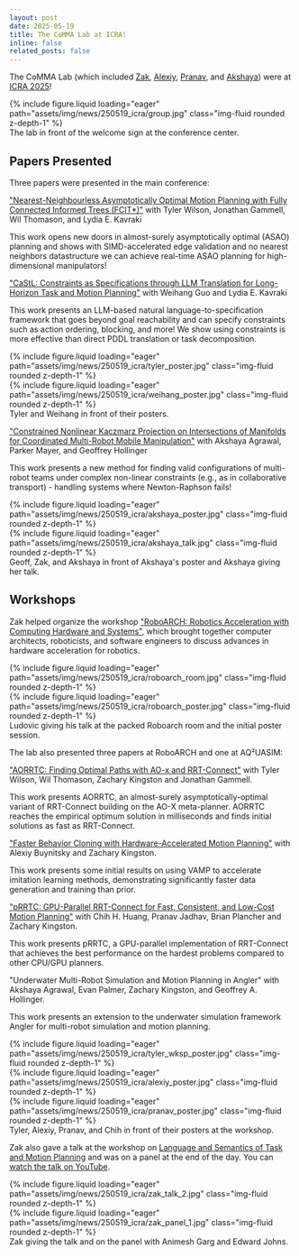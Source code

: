 ```yaml
---
layout: post
date: 2025-05-19
title: The CoMMA Lab at ICRA!
inline: false
related_posts: false
---
```


The CoMMA Lab (which included [Zak](/members/zak), [Alexiy](/members/alexiy), [Pranav](/members/jadhav), and [Akshaya](https://www.akshayaagrawal.com/)) were at [ICRA 2025](https://2025.ieee-icra.org/)!

<div class="row mt-5 justify-content-center">
    <div class="col-md-8 mt-3 mt-md-0">
        {% include figure.liquid loading="eager" path="assets/img/news/250519_icra/group.jpg" class="img-fluid rounded z-depth-1" %}
    </div>
</div>
<div class="caption text-center">
The lab in front of the welcome sign at the conference center.
</div>

## Papers Presented

Three papers were presented in the main conference:

["Nearest-Neighbourless Asymptotically Optimal Motion Planning with Fully Connected Informed Trees (FCIT*)"](/publications#wilson2025fcit)
with Tyler Wilson, Jonathan Gammell, Wil Thomason, and Lydia E. Kavraki

This work opens new doors in almost-surely asymptotically optimal (ASAO) planning and shows with SIMD-accelerated edge validation and no nearest neighbors datastructure we can achieve real-time ASAO planning for high-dimensional manipulators!

["CaStL: Constraints as Specifications through LLM Translation for Long-Horizon Task and Motion Planning"](/publications#guo2025castl)
with Weihang Guo and Lydia E. Kavraki

This work presents an LLM-based natural language-to-specification framework that goes beyond goal reachability and can specify constraints such as action ordering, blocking, and more! We show using constraints is more effective than direct PDDL translation or task decomposition.


<div class="row mt-3 justify-content-center">
    <div class="col-sm mt-3 mt-md-0">
        {% include figure.liquid loading="eager" path="assets/img/news/250519_icra/tyler_poster.jpg" class="img-fluid rounded z-depth-1" %}
    </div>
    <div class="col-sm mt-3 mt-md-0">
        {% include figure.liquid loading="eager" path="assets/img/news/250519_icra/weihang_poster.jpg" class="img-fluid rounded z-depth-1" %}
    </div>
</div>
<div class="caption text-center">
Tyler and Weihang in front of their posters.
</div>

["Constrained Nonlinear Kaczmarz Projection on Intersections of Manifolds for Coordinated Multi-Robot Mobile Manipulation"](/publications#agrawal2025cnkz)
with Akshaya Agrawal, Parker Mayer, and Geoffrey Hollinger

This work presents a new method for finding valid configurations of multi-robot teams under complex non-linear constraints (e.g., as in collaborative transport) - handling systems where Newton-Raphson fails!


<div class="row mt-3">
    <div class="col-sm mt-3 mt-md-0">
        {% include figure.liquid loading="eager" path="assets/img/news/250519_icra/akshaya_poster.jpg" class="img-fluid rounded z-depth-1" %}
    </div>
    <div class="col-sm mt-3 mt-md-0">
        {% include figure.liquid loading="eager" path="assets/img/news/250519_icra/akshaya_talk.jpg" class="img-fluid rounded z-depth-1" %}
    </div>
</div>
<div class="caption">
Geoff, Zak, and Akshaya in front of Akshaya's poster and Akshaya giving her talk.
</div>

## Workshops

Zak helped organize the workshop ["RoboARCH: Robotics Acceleration with Computing Hardware and Systems"](https://sites.google.com/view/roboarch-icra25/home?authuser=0), which brought together computer architects, roboticists, and software engineers to discuss advances in hardware acceleration for robotics.

<div class="row mt-3 justify-content-center">
    <div class="col-sm mt-3 mt-md-0">
        {% include figure.liquid loading="eager" path="assets/img/news/250519_icra/roboarch_room.jpg" class="img-fluid rounded z-depth-1" %}
    </div>
    <div class="col-sm mt-3 mt-md-0">
        {% include figure.liquid loading="eager" path="assets/img/news/250519_icra/roboarch_poster.jpg" class="img-fluid rounded z-depth-1" %}
    </div>
</div>
<div class="caption text-center">
Ludovic giving his talk at the packed Roboarch room and the initial poster session.
</div>

The lab also presented three papers at RoboARCH and one at AQ²UASIM:

["AORRTC: Finding Optimal Paths with AO-x and RRT-Connect"](/publications#wilson2025aorrtc) with Tyler Wilson, Wil Thomason, Zachary Kingston and Jonathan Gammell.

This work presents AORRTC, an almost-surely asymptotically-optimal variant of RRT-Connect building on the AO-X meta-planner. AORRTC reaches the empirical optimum solution in milliseconds and finds initial solutions as fast as RRT-Connect.

["Faster Behavior Cloning with Hardware-Accelerated Motion Planning"](/publications#buynitsky2025wksp) with Alexiy Buynitsky and Zachary Kingston.

This work presents some initial results on using VAMP to accelerate imitation learning methods, demonstrating significantly faster data generation and training than prior.

["pRRTC: GPU-Parallel RRT-Connect for Fast, Consistent, and Low-Cost Motion Planning"](/publications#huangjadhav2025prrtc) with Chih H. Huang, Pranav Jadhav, Brian Plancher and Zachary Kingston.

This work presents pRRTC, a GPU-parallel implementation of RRT-Connect that achieves the best performance on the hardest problems compared to other CPU/GPU planners.

"Underwater Multi-Robot Simulation and Motion Planning in Angler" with Akshaya Agrawal, Evan Palmer, Zachary Kingston, and Geoffrey A. Hollinger.

This work presents an extension to the underwater simulation framework Angler for multi-robot simulation and motion planning.

<div class="row mt-3 justify-content-center">
    <div class="col-sm mt-3 mt-md-0">
        {% include figure.liquid loading="eager" path="assets/img/news/250519_icra/tyler_wksp_poster.jpg" class="img-fluid rounded z-depth-1" %}
    </div>
    <div class="col-sm mt-3 mt-md-0">
        {% include figure.liquid loading="eager" path="assets/img/news/250519_icra/alexiy_poster.jpg" class="img-fluid rounded z-depth-1" %}
    </div>
    <div class="col-sm mt-3 mt-md-0">
        {% include figure.liquid loading="eager" path="assets/img/news/250519_icra/pranav_poster.jpg" class="img-fluid rounded z-depth-1" %}
    </div>
</div>
<div class="caption text-center">
Tyler, Alexiy, Pranav, and Chih in front of their posters at the workshop.
</div>

Zak also gave a talk at the workshop on [Language and Semantics of Task and Motion Planning](https://dyalab.mines.edu/2025/icra-workshop/) and was on a panel at the end of the day. You can [watch the talk on YouTube](https://youtu.be/IufWtjJ7PvE?si=xLi0SzBIlZDjYanM).

<div class="row mt-3 justify-content-center">
    <div class="col-sm mt-3 mt-md-0">
        {% include figure.liquid loading="eager" path="assets/img/news/250519_icra/zak_talk_2.jpg" class="img-fluid rounded z-depth-1" %}
    </div>
    <div class="col-sm mt-3 mt-md-0">
        {% include figure.liquid loading="eager" path="assets/img/news/250519_icra/zak_panel_1.jpg" class="img-fluid rounded z-depth-1" %}
    </div>
</div>
<div class="caption text-center">
Zak giving the talk and on the panel with Animesh Garg and Edward Johns.
</div>
